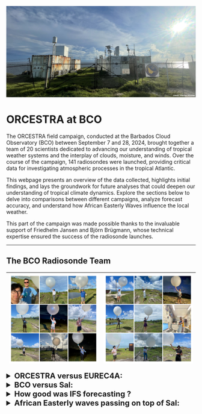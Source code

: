 <!-- This file was created automatically -->

![BCO Radiosondes](../figures/BCO_07_SEP_2024.jpg)

# ORCESTRA at BCO

The ORCESTRA field campaign, conducted at the Barbados Cloud Observatory (BCO) between September 7 and 28, 2024, brought together a team of 20 scientists dedicated to advancing our understanding of tropical weather systems and the interplay of clouds, moisture, and winds. Over the course of the campaign, 141 radiosondes were launched, providing critical data for investigating atmospheric processes in the tropical Atlantic. 

This webpage presents an overview of the data collected, highlights initial findings, and lays the groundwork for future analyses that could deepen our understanding of tropical climate dynamics. Explore the sections below to delve into comparisons between different campaigns, analyze forecast accuracy, and understand how African Easterly Waves influence the local weather.

This part of the campaign was made possible thanks to the invaluable support of Friedhelm Jansen and Björn Brügmann, whose technical expertise ensured the success of the radiosonde launches.

---

## The BCO Radiosonde Team

| ![Team1](../figures/Collage1.jpg) | ![Team2](../figures/Collage2.jpg) |
|:---------------------------------:|:---------------------------------:|


<details>
  <summary style="font-size: 20px;"><strong>ORCESTRA versus EUREC4A:</strong></summary>

  ![ORCESTRA_vs_EUREC4A](../figures/00.1_Map_BCO_eur_vs_orc_no_gridlines.png)
  <br>
  The figure compares the radiosonde tracks observed during two field campaigns: EUREC4A (January-February 2020, left) and ORCESTRA (September 2024, right). Blue lines represent ascending radiosondes, and red lines represent descending ones. The much broader spread of trajectories during EUREC4A suggests a more turbulent and variable wind field, with significant horizontal displacement. This could indicate a more dynamic atmospheric situation with stronger and more variable winds, likely associated with the synoptic weather systems and large-scale convection typical for that period.

  In contrast, the ORCESTRA wind field shows a more concentrated pattern, with less horizontal displacement of the radiosondes, suggesting more stable conditions with weaker and less variable winds. The confined dispersion of the trajectories during ORCESTRA indicates a quieter atmospheric state, potentially influenced by more stable trade wind conditions during the September period. This contrast between the two campaigns highlights the different atmospheric dynamics and wind regimes during the respective field campaigns.

</details>

<details>
  <summary style="font-size: 20px;"><strong>BCO versus Sal:</strong></summary>

  ![ORCESTRA_vs_EUREC4A](../figures/01.4_airT_and_rh_BCO_vs_Sal.png){width=85%}
  <br>
  In the provided figure, we observe a comparison of air temperature and relative humidity profiles between BCO (blue) and Sal (green) in the upper panels, with the corresponding differences in the lower panels. The air temperature profiles (top left) are quite similar, with only minor variations below 1000 m where Sal shows slightly cooler temperatures. The relative humidity profiles (top right) show a more distinct difference: Sal exhibits higher humidity at lower altitudes (below 2000 m), while BCO has slightly higher humidity between 2000 and 5000 m. The lower panels highlight these differences more clearly, where we can see that BCO is warmer above 1000 m and slightly drier in the lower atmosphere, confirming the subtle but important variations in the thermodynamic conditions between the two locations.

</details>

<details>
  <summary style="font-size: 20px;"><strong>How good was IFS forecasting ?</strong></summary>
  The IFS (Integrated Forecasting System from ECMWF) was utilized throughout the campaign to plan flights and monitor the synoptic situation. Integrated water vapor data was obtained both from the forecasts and radiosondes, enabling direct comparisons to assess the accuracy of both the soundings and the forecasts. Additionally, radiosondes were launched every six hours from Grantley Adams Airport in Barbados. These observations can also be compared with the LAM (Limited Area Model), which was initialized with IFS data and ran continuously during the campaign.

  All of these datasets are compared in the plot below:
  ![BCO Radiosondes](../figures/IFS_evaluation.png)

  Our observations consistently show higher moisture levels compared to other products. At the BCO, the measurements taken from the airport closely align with the IFS model. Since these observations were made further inland, where land influences may contribute to atmospheric drying, this could explain the consistent moisture difference.

  On Sal, a similar dry bias is observed in the IFS model, which is also reflected in the LAM. This is expected, as the LAM is initialized with IFS data and then runs for 48-hour periods. 

  Overall, despite a consistent moister atmosphere from ou rmeasurements, the trends are well captured by IFS and the LAM, and the IWV values follow closely the African Easterly Waves pattern (see following section).
</details>


<details>
  <summary style="font-size: 20px;"><strong>African Easterly waves passing on top of Sal:</strong></summary>

  As before, IWV is derived from radiosonde measurements. The dates of African Easterly Wave (AEW) passages over Sal have been identified and analyzed to study their impact on IWV. Typically, dry phases are observed ahead of the AEW, followed by more humid conditions after its passage. The wave axis crossing is marked by a sharp increase in moisture. As expected, the cyclonic circulation of the AEW drives dry air southward to the west of the wave axis, while moist air is transported northward to the east, leading to an increase in IWV over Sal.

  Additionally, the top 20% strongest wind events have been highlighted on the plot (dashed gray lines), showing that wind strength generally peaks either before or after the wave. The green line represents equivalent potential temperature, with its minimums occurring after the wave's passage, within the ridge pattern.

  ![BCO Radiosondes](../figures/African_easterly_waves.png)
  

</details>

